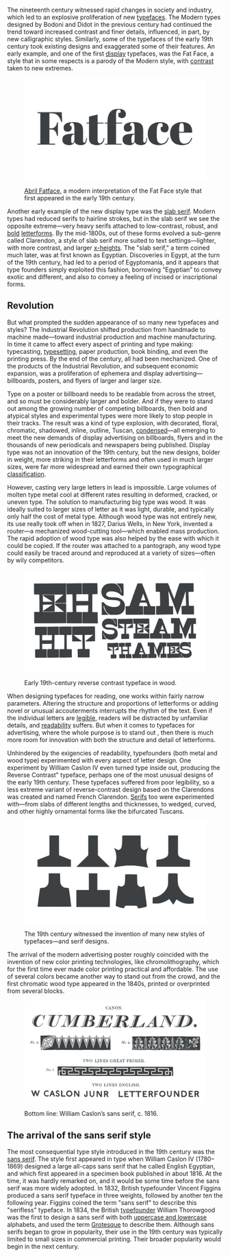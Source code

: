 The nineteenth century witnessed rapid changes in society and industry, which led to an explosive proliferation of new [typefaces](/glossary/typeface). The Modern types designed by Bodoni and Didot in the previous century had continued the trend toward increased contrast and finer details, influenced, in part, by new calligraphic styles. Similarly, some of the typefaces of the early 19th century took existing designs and exaggerated some of their features. An early example, and one of the first [display](/glossary/display) typefaces, was the Fat Face, a style that in some respects is a parody of the Modern style, with [contrast](/glossary/contrast) taken to new extremes.

<figure>

![A specimen for Abril Fatface.](images/GFKhistoftype5.1.svg)

<figcaption><a href="https://fonts.google.com/specimen/Abril+Fatface">Abril Fatface</a>, a modern interpretation of the Fat Face style that first appeared in the early 19th century.</figcaption>

</figure>

Another early example of the new display type was the [slab serif](/glossary/slab_serif_egyptian_clarendon). Modern types had reduced serifs to hairline strokes, but in the slab serif we see the opposite extreme—very heavy serifs attached to low-contrast, robust, and [bold](/glossary/bold) [letterforms](/glossary/letterform). By the mid-1800s, out of these forms evolved a sub-genre called Clarendon, a style of slab serif more suited to text settings—lighter, with more contrast, and larger [x-heights](/glossary/x_height). The "slab serif," a term coined much later, was at first known as Egyptian. Discoveries in Egypt, at the turn of the 19th century, had led to a period of Egyptomania, and it appears that type founders simply exploited this fashion, borrowing “Egyptian” to convey exotic and different, and also to convey a feeling of incised or inscriptional forms.

## Revolution

But what prompted the sudden appearance of so many new typefaces and styles? The Industrial Revolution shifted production from handmade to machine made—toward industrial production and machine manufacturing. In time it came to affect every aspect of printing and type making: typecasting, [typesetting](/glossary/typesetting), paper production, book binding, and even the printing press. By the end of the century, all had been mechanized. One of the products of the Industrial Revolution, and subsequent economic expansion, was a proliferation of ephemera and display advertising—billboards, posters, and flyers of larger and larger size.

Type on a poster or billboard needs to be readable from across the street, and so must be considerably larger and bolder. And if they were to stand out among the growing number of competing billboards, then bold and atypical styles and experimental types were more likely to stop people in their tracks. The result was a kind of type explosion, with decorated, floral, chromatic, shadowed, inline, outline, Tuscan, [condensed](/glossary/condensed_narrow_compressed)—all emerging to meet the new demands of display advertising on billboards, flyers and in the thousands of new periodicals and newspapers being published. Display type was not an innovation of the 19th century, but the new designs, bolder in weight, more striking in their letterforms and often used in much larger sizes, were far more widespread and earned their own typographical [classification](/glossary/classification). 

However, casting very large letters in lead is impossible. Large volumes of molten type metal cool at different rates resulting in deformed, cracked, or uneven type. The solution to manufacturing big type was wood. It was ideally suited to larger sizes of letter as it was light, durable, and typically only half the cost  of metal type. Although wood type was not entirely new, its use really took off when in 1827, Darius Wells, in New York, invented a router—a mechanized wood-cutting tool—which enabled mass production. The rapid adoption of wood type was also helped by the ease with which it could be copied. If the  router was attached to a pantograph, any wood type could easily be traced around and reproduced at a variety of sizes—often by wily competitors.

<figure>

![A scan of a wood type specimen.](images/GFKhistoftype5.2.svg)

<figcaption>Early 19th-century reverse contrast typeface in wood.</figcaption>

</figure>

When designing typefaces for reading, one works within fairly narrow parameters. Altering the structure and proportions of letterforms or adding novel or unusual accouterments interrupts the rhythm of the text. Even if the individual letters are [legible](/glossary/legibility), readers will be distracted by unfamiliar details, and [readability](/glossary/readability)  suffers. But when it comes to typefaces for advertising, where the whole purpose is to stand out , then there is much more room for innovation with both the structure and detail of letterforms. 

Unhindered by the exigencies of readability, typefounders (both metal and wood type) experimented with every aspect of letter design. One experiment by William Caslon IV even turned type inside out, producing the Reverse Contrast" typeface, perhaps one of the most unusual designs of the early 19th century. These typefaces suffered from poor legibility, so a less extreme variant of reverse-contrast design based on the Clarendons was created and named French Clarendon. [Serifs](/glossary/serif) too were experimented with—from slabs of different lengths and thicknesses, to wedged, curved, and other highly ornamental forms like the bifurcated Tuscans.

<figure>

![A selection of different styles of Tuscan.](images/GFKhistoftype5.3.svg)

<figcaption>The 19th century witnessed the invention of many new styles of typefaces—and serif designs.</figcaption>

</figure>

The arrival of the modern advertising poster roughly coincided with the invention of new color printing technologies, like chromolithography, which for the first time ever made color printing practical and affordable. The use of several colors became another way to stand out from the crowd, and the first chromatic wood type appeared in the 1840s, printed or overprinted from several blocks.

<figure>

![Scan of a specimen showing four faces, including William Caslon’s sans serif design.](images/GFKhistoftype5.4.svg)

<figcaption>Bottom line: William Caslon’s sans serif, c. 1816.</figcaption>

</figure>

## The arrival of the sans serif style

The most consequential type style introduced in the 19th century was the [sans serif](/glossary/sans_serif). The style first appeared in type when William Caslon IV (1780–1869) designed a large all-caps sans serif that he called English Egyptian, and which first appeared in a specimen book published in about 1816. At the time, it was hardly remarked on, and it would be some time before the sans serif was more widely adopted. In 1832, British typefounder Vincent Figgins produced a sans serif typeface in three weights, followed by another ten the following year. Figgins coined the term "sans serif" to describe this "serifless" typeface. In 1834, the British [typefounder](/glossary/type_foundry) William Thorowgood was the first to design a sans serif with both [uppercase and lowercase](/glossary/uppercase_lowercase) alphabets, and used the term [Grotesque](/glossary/grotesque_neo_grotesque) to describe them. Although sans serifs began to grow in popularity, their use in the 19th century was typically limited to small sizes in commercial printing. Their broader popularity would begin in the next century.

